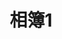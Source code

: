 ---
title: '相簿1'
pictures: '["https://raw.githubusercontent.com/Yhuang4881/cms-content-stage/main/content/resources/images/1647495624599-1200-800-1.%E9%A6%96%E9%A0%81%E5%B0%81%E9%9D%A2%EF%BC%88%E7%9B%B4%E9%95%B7%E6%96%B9%E5%BD%A2%EF%BC%89.jpeg","https://raw.githubusercontent.com/Yhuang4881/cms-content-stage/main/content/resources/images/1647495642454-1833-892-95981.jpeg","https://raw.githubusercontent.com/Yhuang4881/cms-content-stage/main/content/resources/images/1647495642455-1477-1108-129999.jpg"]'
---